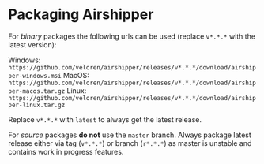 # Packaging Airshipper

For *binary* packages the following urls can be used (replace `v*.*.*` with the latest version):

Windows: `https://github.com/veloren/airshipper/releases/v*.*.*/download/airshipper-windows.msi`
MacOS: `https://github.com/veloren/airshipper/releases/v*.*.*/download/airshipper-macos.tar.gz`
Linux: `https://github.com/veloren/airshipper/releases/v*.*.*/download/airshipper-linux.tar.gz`

Replace `v*.*.*` with `latest` to always get the latest release.

For *source* packages **do not** use the `master` branch. Always package latest release either via tag (`v*.*.*`) or branch (`r*.*.*`) as master is unstable and contains work in progress features.